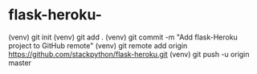 # flask-heroku-
(venv) git init
(venv) git add .
(venv) git commit -m "Add flask-Heroku project to GitHub remote"
(venv) git remote add origin https://github.com/stackpython/flask-heroku.git
(venv) git push -u origin master
